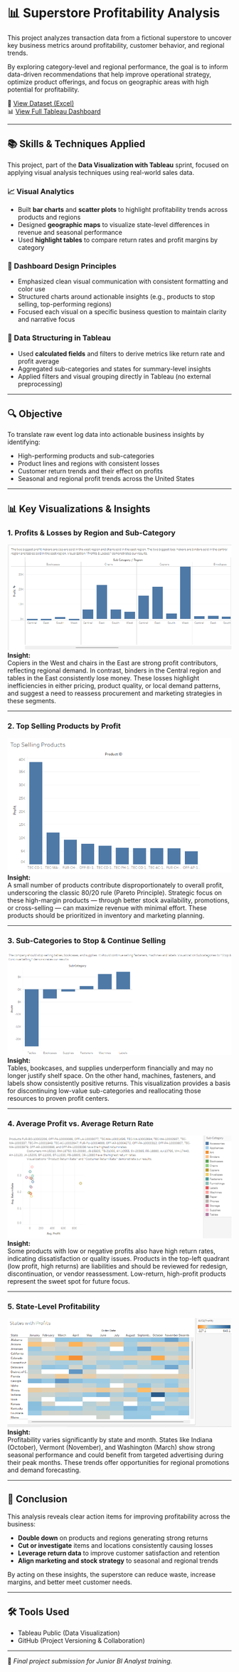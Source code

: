# 📊 Superstore Profitability Analysis

This project analyzes transaction data from a fictional superstore to uncover key business metrics around profitability, customer behavior, and regional trends.

By exploring category-level and regional performance, the goal is to inform data-driven recommendations that help improve operational strategy, optimize product offerings, and focus on geographic areas with high potential for profitability.

📄 [View Dataset (Excel)](https://practicum-content.s3.us-west-1.amazonaws.com/data-eng/remodeled/dvwt/Superstore.xls?etag=4616d537c163874941cf5fc3c9002fa8)  
📊 [View Full Tableau Dashboard](https://public.tableau.com/views/superstore-profitability-analysis/AverageProfitvsAverageRetunRate)

---

## 📚 Skills & Techniques Applied

This project, part of the **Data Visualization with Tableau** sprint, focused on applying visual analysis techniques using real-world sales data.

### 📈 Visual Analytics
- Built **bar charts** and **scatter plots** to highlight profitability trends across products and regions  
- Designed **geographic maps** to visualize state-level differences in revenue and seasonal performance  
- Used **highlight tables** to compare return rates and profit margins by category

### 🎯 Dashboard Design Principles
- Emphasized clean visual communication with consistent formatting and color use  
- Structured charts around actionable insights (e.g., products to stop selling, top-performing regions)  
- Focused each visual on a specific business question to maintain clarity and narrative focus

### 🔧 Data Structuring in Tableau
- Used **calculated fields** and filters to derive metrics like return rate and profit average  
- Aggregated sub-categories and states for summary-level insights  
- Applied filters and visual grouping directly in Tableau (no external preprocessing)

---

## 🔍 Objective

To translate raw event log data into actionable business insights by identifying:

- High-performing products and sub-categories  
- Product lines and regions with consistent losses  
- Customer return trends and their effect on profits  
- Seasonal and regional profit trends across the United States

---

## 📊 Key Visualizations & Insights

### 1. Profits & Losses by Region and Sub-Category  
![Profits & Losses](visualizations/profits_and_losses.png)  
**Insight:**  
Copiers in the West and chairs in the East are strong profit contributors, reflecting regional demand. In contrast, binders in the Central region and tables in the East consistently lose money. These losses highlight inefficiencies in either pricing, product quality, or local demand patterns, and suggest a need to reassess procurement and marketing strategies in these segments.

---

### 2. Top Selling Products by Profit  
![Top Selling Products](visualizations/top_selling_products.png)  
**Insight:**  
A small number of products contribute disproportionately to overall profit, underscoring the classic 80/20 rule (Pareto Principle). Strategic focus on these high-margin products — through better stock availability, promotions, or cross-selling — can maximize revenue with minimal effort. These products should be prioritized in inventory and marketing planning.

---

### 3. Sub-Categories to Stop & Continue Selling  
![Stop & Continue Selling](visualizations/subcategories_to_stop_&_continue_selling.png)  
**Insight:**  
Tables, bookcases, and supplies underperform financially and may no longer justify shelf space. On the other hand, machines, fasteners, and labels show consistently positive returns. This visualization provides a basis for discontinuing low-value sub-categories and reallocating those resources to proven profit centers.

---

### 4. Average Profit vs. Average Return Rate  
![Avg Profit vs Return Rate](visualizations/average_profit_vs_average_return_rate.png)  
**Insight:**  
Some products with low or negative profits also have high return rates, indicating dissatisfaction or quality issues. Products in the top-left quadrant (low profit, high returns) are liabilities and should be reviewed for redesign, discontinuation, or vendor reassessment. Low-return, high-profit products represent the sweet spot for future focus.

---

### 5. State-Level Profitability  
![States with Profit](visualizations/states_with_profit.png)  
**Insight:**  
Profitability varies significantly by state and month. States like Indiana (October), Vermont (November), and Washington (March) show strong seasonal performance and could benefit from targeted advertising during their peak months. These trends offer opportunities for regional promotions and demand forecasting.

---

## 🧠 Conclusion

This analysis reveals clear action items for improving profitability across the business:

- **Double down** on products and regions generating strong returns  
- **Cut or investigate** items and locations consistently causing losses  
- **Leverage return data** to improve customer satisfaction and retention  
- **Align marketing and stock strategy** to seasonal and regional trends

By acting on these insights, the superstore can reduce waste, increase margins, and better meet customer needs.

---

## 🛠 Tools Used

- Tableau Public (Data Visualization)  
- GitHub (Project Versioning & Collaboration)

---

🚀 *Final project submission for Junior BI Analyst training.*
